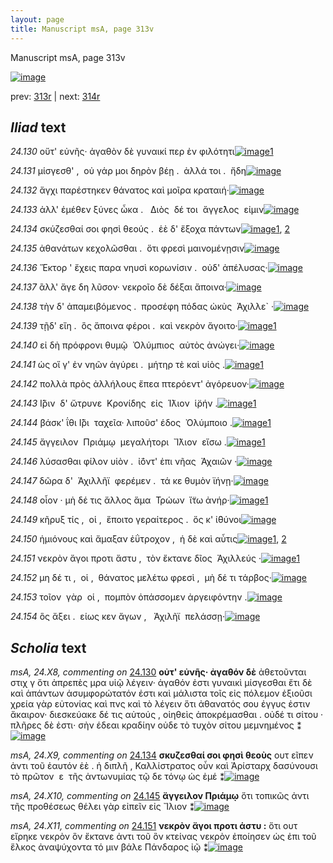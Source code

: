 ```yaml
---
layout: page
title: Manuscript msA, page 313v
---
```


Manuscript msA, page 313v

[![image](http://www.homermultitext.org/iipsrv?OBJ=IIP,1.0&FIF=/project/homer/pyramidal/deepzoom/hmt/vaimg/2017a/VA313VN_0815.tif&WID=100&CVT=JPEG)](http://www.homermultitext.org/ict2/?urn=urn:cite2:hmt:vaimg.2017a:VA313VN_0815)

prev:  [313r](../313r) | next:  [314r](../314r)

## *Iliad* text

*24.130* <a id="24.130"/> οὔτ' εὐνῆς· ἀγαθὸν δὲ γυναικί περ ἐν φιλότητι[![image](http://www.homermultitext.org/iipsrv?OBJ=IIP,1.0&FIF=/project/homer/pyramidal/deepzoom/hmt/vaimg/2017a/VA313VN_0815.tif&RGN=0.474,0.2237,0.395,0.0255&WID=1000&CVT=JPEG)](http://www.homermultitext.org/ict2/?urn=urn:cite2:hmt:vaimg.2017a:VA313VN_0815@0.474,0.2237,0.395,0.0255)[1](#msA_24.X8)

*24.131* <a id="24.131"/> μίσγεσθ' ,  οὐ γάρ μοι δηρὸν βέῃ .  ἀλλά τοι .  ἤδη[![image](http://www.homermultitext.org/iipsrv?OBJ=IIP,1.0&FIF=/project/homer/pyramidal/deepzoom/hmt/vaimg/2017a/VA313VN_0815.tif&RGN=0.472,0.2485,0.395,0.0255&WID=1000&CVT=JPEG)](http://www.homermultitext.org/ict2/?urn=urn:cite2:hmt:vaimg.2017a:VA313VN_0815@0.472,0.2485,0.395,0.0255)

*24.132* <a id="24.132"/> ἄγχι παρέστηκεν θάνατος καὶ μοῖρα κραταιή·[![image](http://www.homermultitext.org/iipsrv?OBJ=IIP,1.0&FIF=/project/homer/pyramidal/deepzoom/hmt/vaimg/2017a/VA313VN_0815.tif&RGN=0.471,0.2643,0.404,0.0285&WID=1000&CVT=JPEG)](http://www.homermultitext.org/ict2/?urn=urn:cite2:hmt:vaimg.2017a:VA313VN_0815@0.471,0.2643,0.404,0.0285)

*24.133* <a id="24.133"/> ἀλλ' ἐμέθεν ξύνες ὦκα .   Διὸς  δέ τοι  ἄγγε̂λος  εἰμιν[![image](http://www.homermultitext.org/iipsrv?OBJ=IIP,1.0&FIF=/project/homer/pyramidal/deepzoom/hmt/vaimg/2017a/VA313VN_0815.tif&RGN=0.467,0.286,0.412,0.024&WID=1000&CVT=JPEG)](http://www.homermultitext.org/ict2/?urn=urn:cite2:hmt:vaimg.2017a:VA313VN_0815@0.467,0.286,0.412,0.024)

*24.134* <a id="24.134"/> σκύζεσθαί σοι φησὶ θεούς .  ἑὲ δ' ἔξοχα πάντων[![image](http://www.homermultitext.org/iipsrv?OBJ=IIP,1.0&FIF=/project/homer/pyramidal/deepzoom/hmt/vaimg/2017a/VA313VN_0815.tif&RGN=0.47,0.3018,0.392,0.0263&WID=1000&CVT=JPEG)](http://www.homermultitext.org/ict2/?urn=urn:cite2:hmt:vaimg.2017a:VA313VN_0815@0.47,0.3018,0.392,0.0263)[1](#msAim_24.X2), [2](#msA_24.X9)

*24.135* <a id="24.135"/> ἀθανάτων κεχολῶσθαι .  ὅτι φρεσὶ μαινομένῃσιν[![image](http://www.homermultitext.org/iipsrv?OBJ=IIP,1.0&FIF=/project/homer/pyramidal/deepzoom/hmt/vaimg/2017a/VA313VN_0815.tif&RGN=0.47,0.3228,0.426,0.027&WID=1000&CVT=JPEG)](http://www.homermultitext.org/ict2/?urn=urn:cite2:hmt:vaimg.2017a:VA313VN_0815@0.47,0.3228,0.426,0.027)

*24.136* <a id="24.136"/> Ἕκτορ ' ἔχεις παρα νηυσὶ κορωνίσιν .  οὐδ' ἀπέλυσας·[![image](http://www.homermultitext.org/iipsrv?OBJ=IIP,1.0&FIF=/project/homer/pyramidal/deepzoom/hmt/vaimg/2017a/VA313VN_0815.tif&RGN=0.472,0.3401,0.432,0.027&WID=1000&CVT=JPEG)](http://www.homermultitext.org/ict2/?urn=urn:cite2:hmt:vaimg.2017a:VA313VN_0815@0.472,0.3401,0.432,0.027)

*24.137* <a id="24.137"/> ἂλλ' ἄγε δη λῦσον· νεκροῖο δὲ δέξαι ἄποινα·[![image](http://www.homermultitext.org/iipsrv?OBJ=IIP,1.0&FIF=/project/homer/pyramidal/deepzoom/hmt/vaimg/2017a/VA313VN_0815.tif&RGN=0.467,0.3596,0.364,0.027&WID=1000&CVT=JPEG)](http://www.homermultitext.org/ict2/?urn=urn:cite2:hmt:vaimg.2017a:VA313VN_0815@0.467,0.3596,0.364,0.027)

*24.138* <a id="24.138"/> τὴν δ' ἀπαμειβόμενος .  προσέφη πόδας ὠκὺς  Ἀχιλλε` ·[![image](http://www.homermultitext.org/iipsrv?OBJ=IIP,1.0&FIF=/project/homer/pyramidal/deepzoom/hmt/vaimg/2017a/VA313VN_0815.tif&RGN=0.464,0.3776,0.441,0.027&WID=1000&CVT=JPEG)](http://www.homermultitext.org/ict2/?urn=urn:cite2:hmt:vaimg.2017a:VA313VN_0815@0.464,0.3776,0.441,0.027)

*24.139* <a id="24.139"/> τῇδ' εἴη .  ὃς ἄποινα φέροι .  καὶ νεκρὸν ἄγοιτο·[![image](http://www.homermultitext.org/iipsrv?OBJ=IIP,1.0&FIF=/project/homer/pyramidal/deepzoom/hmt/vaimg/2017a/VA313VN_0815.tif&RGN=0.465,0.3994,0.415,0.027&WID=1000&CVT=JPEG)](http://www.homermultitext.org/ict2/?urn=urn:cite2:hmt:vaimg.2017a:VA313VN_0815@0.465,0.3994,0.415,0.027)[1](#msAim_24.X3)

*24.140* <a id="24.140"/> εἰ δὴ πρόφρονι θυμῷ  Ὀλύμπιος  αὐτὸς ἀνώγει·[![image](http://www.homermultitext.org/iipsrv?OBJ=IIP,1.0&FIF=/project/homer/pyramidal/deepzoom/hmt/vaimg/2017a/VA313VN_0815.tif&RGN=0.47,0.4197,0.415,0.0255&WID=1000&CVT=JPEG)](http://www.homermultitext.org/ict2/?urn=urn:cite2:hmt:vaimg.2017a:VA313VN_0815@0.47,0.4197,0.415,0.0255)

*24.141* <a id="24.141"/> ὡς οἵ γ' ἐν νηῶν ἀγύρει .  μήτηρ τὲ καὶ υἱὸς .[![image](http://www.homermultitext.org/iipsrv?OBJ=IIP,1.0&FIF=/project/homer/pyramidal/deepzoom/hmt/vaimg/2017a/VA313VN_0815.tif&RGN=0.465,0.4384,0.363,0.0263&WID=1000&CVT=JPEG)](http://www.homermultitext.org/ict2/?urn=urn:cite2:hmt:vaimg.2017a:VA313VN_0815@0.465,0.4384,0.363,0.0263)[1](#msAint_24.X3)

*24.142* <a id="24.142"/> πολλὰ πρὸς ἀλλήλους ἔπεα πτερόεντ' ἀγόρευον·[![image](http://www.homermultitext.org/iipsrv?OBJ=IIP,1.0&FIF=/project/homer/pyramidal/deepzoom/hmt/vaimg/2017a/VA313VN_0815.tif&RGN=0.467,0.4572,0.402,0.0263&WID=1000&CVT=JPEG)](http://www.homermultitext.org/ict2/?urn=urn:cite2:hmt:vaimg.2017a:VA313VN_0815@0.467,0.4572,0.402,0.0263)

*24.143* <a id="24.143"/> Ι̂̈ριν  δ' ὤτρυνε  Κρονίδης  εἰς  Ί̈λιον  ἱ̈ρήν .[![image](http://www.homermultitext.org/iipsrv?OBJ=IIP,1.0&FIF=/project/homer/pyramidal/deepzoom/hmt/vaimg/2017a/VA313VN_0815.tif&RGN=0.47,0.476,0.375,0.0263&WID=1000&CVT=JPEG)](http://www.homermultitext.org/ict2/?urn=urn:cite2:hmt:vaimg.2017a:VA313VN_0815@0.47,0.476,0.375,0.0263)[1](#msAint_24.X4)

*24.144* <a id="24.144"/> βάσκ' ΐθι Ι̂̈ρι  ταχεῖα· λιποῦσ' έδος  Ὀλύμποιο .[![image](http://www.homermultitext.org/iipsrv?OBJ=IIP,1.0&FIF=/project/homer/pyramidal/deepzoom/hmt/vaimg/2017a/VA313VN_0815.tif&RGN=0.47,0.494,0.404,0.0263&WID=1000&CVT=JPEG)](http://www.homermultitext.org/ict2/?urn=urn:cite2:hmt:vaimg.2017a:VA313VN_0815@0.47,0.494,0.404,0.0263)[1](#msAim_24.X4)

*24.145* <a id="24.145"/> ἄγγειλον  Πριάμῳ  μεγαλήτορι  Ἴ̈λιον  εἴσω .[![image](http://www.homermultitext.org/iipsrv?OBJ=IIP,1.0&FIF=/project/homer/pyramidal/deepzoom/hmt/vaimg/2017a/VA313VN_0815.tif&RGN=0.465,0.5105,0.38,0.0285&WID=1000&CVT=JPEG)](http://www.homermultitext.org/ict2/?urn=urn:cite2:hmt:vaimg.2017a:VA313VN_0815@0.465,0.5105,0.38,0.0285)[1](#msA_24.X10)

*24.146* <a id="24.146"/> λύσασθαι φίλον υἱὸν .  ἰ̈όντ' ἐπι νῆας  Ἀχαιῶν ·[![image](http://www.homermultitext.org/iipsrv?OBJ=IIP,1.0&FIF=/project/homer/pyramidal/deepzoom/hmt/vaimg/2017a/VA313VN_0815.tif&RGN=0.463,0.5285,0.399,0.0285&WID=1000&CVT=JPEG)](http://www.homermultitext.org/ict2/?urn=urn:cite2:hmt:vaimg.2017a:VA313VN_0815@0.463,0.5285,0.399,0.0285)

*24.147* <a id="24.147"/> δῶρα δ'  Ἀχιλλῆϊ  φερέμεν .  τά κε θυμὸν ϊήνῃ·[![image](http://www.homermultitext.org/iipsrv?OBJ=IIP,1.0&FIF=/project/homer/pyramidal/deepzoom/hmt/vaimg/2017a/VA313VN_0815.tif&RGN=0.462,0.5488,0.422,0.0285&WID=1000&CVT=JPEG)](http://www.homermultitext.org/ict2/?urn=urn:cite2:hmt:vaimg.2017a:VA313VN_0815@0.462,0.5488,0.422,0.0285)

*24.148* <a id="24.148"/> οἶον · μὴ δέ τις ἄλλος ἅμα  Τρώων  ἴ̈τω ἀνήρ·[![image](http://www.homermultitext.org/iipsrv?OBJ=IIP,1.0&FIF=/project/homer/pyramidal/deepzoom/hmt/vaimg/2017a/VA313VN_0815.tif&RGN=0.4746,0.5687,0.3677,0.02503&WID=1000&CVT=JPEG)](http://www.homermultitext.org/ict2/?urn=urn:cite2:hmt:vaimg.2017a:VA313VN_0815@0.4746,0.5687,0.3677,0.02503)[1](#msAim_24.X5)

*24.149* <a id="24.149"/> κῆρυξ τίς ,  οἱ ,  ἕποιτο γεραίτερος .  ὅς κ' ἰ̈θύνοι[![image](http://www.homermultitext.org/iipsrv?OBJ=IIP,1.0&FIF=/project/homer/pyramidal/deepzoom/hmt/vaimg/2017a/VA313VN_0815.tif&RGN=0.472,0.5683,0.377,0.0285&WID=1000&CVT=JPEG)](http://www.homermultitext.org/ict2/?urn=urn:cite2:hmt:vaimg.2017a:VA313VN_0815@0.472,0.5683,0.377,0.0285)

*24.150* <a id="24.150"/> ἡμιόνους καὶ ἄμαξαν ἐΰτροχον ,  ἡ δὲ καὶ αὖτις[![image](http://www.homermultitext.org/iipsrv?OBJ=IIP,1.0&FIF=/project/homer/pyramidal/deepzoom/hmt/vaimg/2017a/VA313VN_0815.tif&RGN=0.473,0.5886,0.396,0.0308&WID=1000&CVT=JPEG)](http://www.homermultitext.org/ict2/?urn=urn:cite2:hmt:vaimg.2017a:VA313VN_0815@0.473,0.5886,0.396,0.0308)[1](#msAext_24.X2), [2](#msAext_24.X1)

*24.151* <a id="24.151"/> νεκρὸν ἄγοι προτι ἄστυ ,  τὸν ἔκτανε δῖος  Ἀχιλλεύς ·[![image](http://www.homermultitext.org/iipsrv?OBJ=IIP,1.0&FIF=/project/homer/pyramidal/deepzoom/hmt/vaimg/2017a/VA313VN_0815.tif&RGN=0.467,0.6261,0.417,0.0285&WID=1000&CVT=JPEG)](http://www.homermultitext.org/ict2/?urn=urn:cite2:hmt:vaimg.2017a:VA313VN_0815@0.467,0.6261,0.417,0.0285)[1](#msA_24.X11)

*24.152* <a id="24.152"/> μη δέ τι ,  οἱ ,  θάνατος μελέτω φρεσὶ ,  μὴ δέ τι τάρβος·[![image](http://www.homermultitext.org/iipsrv?OBJ=IIP,1.0&FIF=/project/homer/pyramidal/deepzoom/hmt/vaimg/2017a/VA313VN_0815.tif&RGN=0.469,0.6434,0.417,0.0255&WID=1000&CVT=JPEG)](http://www.homermultitext.org/ict2/?urn=urn:cite2:hmt:vaimg.2017a:VA313VN_0815@0.469,0.6434,0.417,0.0255)

*24.153* <a id="24.153"/> τοῖον  γὰρ  οἱ ,  πομπὸν ὀπάσσομεν ἀργειφόντην .[![image](http://www.homermultitext.org/iipsrv?OBJ=IIP,1.0&FIF=/project/homer/pyramidal/deepzoom/hmt/vaimg/2017a/VA313VN_0815.tif&RGN=0.466,0.6614,0.401,0.0255&WID=1000&CVT=JPEG)](http://www.homermultitext.org/ict2/?urn=urn:cite2:hmt:vaimg.2017a:VA313VN_0815@0.466,0.6614,0.401,0.0255)

*24.154* <a id="24.154"/> ὃς ἄξει .  είως κεν ἄγων ,   Ἀχιλῆϊ  πελάσσῃ·[![image](http://www.homermultitext.org/iipsrv?OBJ=IIP,1.0&FIF=/project/homer/pyramidal/deepzoom/hmt/vaimg/2017a/VA313VN_0815.tif&RGN=0.464,0.6772,0.401,0.039&WID=1000&CVT=JPEG)](http://www.homermultitext.org/ict2/?urn=urn:cite2:hmt:vaimg.2017a:VA313VN_0815@0.464,0.6772,0.401,0.039)

## *Scholia* text

*msA, 24.X8, commenting on* [24.130](#24.130)  <a id="msA_24.X8"/> **οὐτ' εὐνῆς· ἀγαθόν δὲ** ἀθετοῦνται στιχ γ ὅτι ἀπρεπὲς μρα υἱῷ λέγειν· ἀγαθόν ἐστι γυναικὶ μίσγεσθαι ἔτι δὲ καὶ ἁπάντων ἀσυμφορώτατόν ἐστι καὶ μάλιστα τοῖς εἰς πόλεμον ἐξιοῦσι χρεία γὰρ εὐτονίας καὶ πνς καὶ τὸ λέγειν ὅτι ἀθανατός σου ἐγγυς ἐστιν ἄκαιρον· διεσκεύακε δέ τις αὐτούς , οἰηθεὶς ἀποκρέμασθαι . οὐδέ τι σίτου · πλῆρες δὲ ἐστι· σὴν έδεαι κραδίην οὐδε τὸ τυχὸν σίτου μεμνημένος ⁑[![image](http://www.homermultitext.org/iipsrv?OBJ=IIP,1.0&FIF=/project/homer/pyramidal/deepzoom/hmt/vaimg/2017a/VA313VN_0815.tif&RGN=0.2303,0.1160,0.6750,0.06611&WID=1000&CVT=JPEG)](http://www.homermultitext.org/ict2/?urn=urn:cite2:hmt:vaimg.2017a:VA313VN_0815@0.2303,0.1160,0.6750,0.06611)

*msA, 24.X9, commenting on* [24.134](#24.134)  <a id="msA_24.X9"/> **σκυζεσθαί σοι φησὶ θεοὺς** ουτ εῖπεν ἀντι τοῦ ἑαυτόν ἑὲ . ἡ διπλῆ , Καλλίστρατος οὖν καὶ Ἀρίσταρχ δασύνουσι τὸ πρῶτον  ε  τῆς ἀντωνυμίας τῷ δε τόνῳ ὡς ἐμέ ⁑[![image](http://www.homermultitext.org/iipsrv?OBJ=IIP,1.0&FIF=/project/homer/pyramidal/deepzoom/hmt/vaimg/2017a/VA313VN_0815.tif&RGN=0.2292,0.1589,0.6667,0.03167&WID=1000&CVT=JPEG)](http://www.homermultitext.org/ict2/?urn=urn:cite2:hmt:vaimg.2017a:VA313VN_0815@0.2292,0.1589,0.6667,0.03167)

*msA, 24.X10, commenting on* [24.145](#24.145)  <a id="msA_24.X10"/> **ἄγγειλον Πριάμῳ** ὅτι τοπικῶς ἀντι τῆς προθέσεως θέλει γὰρ εἰπεῖν εἰς Ἴλιον ⁑[![image](http://www.homermultitext.org/iipsrv?OBJ=IIP,1.0&FIF=/project/homer/pyramidal/deepzoom/hmt/vaimg/2017a/VA313VN_0815.tif&RGN=0.2148,0.5072,0.1999,0.05048&WID=1000&CVT=JPEG)](http://www.homermultitext.org/ict2/?urn=urn:cite2:hmt:vaimg.2017a:VA313VN_0815@0.2148,0.5072,0.1999,0.05048)

*msA, 24.X11, commenting on* [24.151](#24.151)  <a id="msA_24.X11"/> **νεκρὸν ἄγοι προτι άστυ :** ὅτι ουτ εἴρηκε νεκρὸν ὃν ἔκτανε ἀντι τοῦ ὃν κτείνας νεκρὸν ἐποίησεν ὡς ἐπι τοῦ ἕλκος ἀναψύχοντα τό μιν βάλε Πάνδαρος ἰῷ ⁑[![image](http://www.homermultitext.org/iipsrv?OBJ=IIP,1.0&FIF=/project/homer/pyramidal/deepzoom/hmt/vaimg/2017a/VA313VN_0815.tif&RGN=0.2137,0.5477,0.2047,0.07718&WID=1000&CVT=JPEG)](http://www.homermultitext.org/ict2/?urn=urn:cite2:hmt:vaimg.2017a:VA313VN_0815@0.2137,0.5477,0.2047,0.07718)